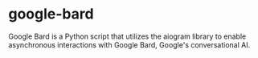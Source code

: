 # google-bard
Google Bard is a Python script that utilizes the aiogram library to enable asynchronous interactions with Google Bard, Google's conversational AI. 
